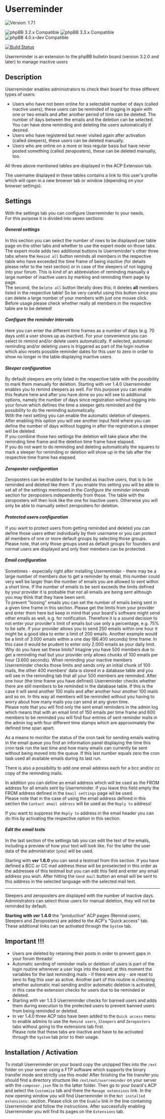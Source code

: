 # Userreminder

![Version: 1.7.1](https://img.shields.io/badge/Version-1.7.1-green)  
  
![phpBB 3.2.x Compatible](https://img.shields.io/badge/phpBB-3.2.x%20Compatible-009BDF)
![phpBB 3.3.x Compatible](https://img.shields.io/badge/phpBB-3.3.x%20Compatible-009BDF)
![phpBB 4.0.x-dev Compatible](https://img.shields.io/badge/phpBB-4.0.x%20dev%20Compatible-009BDF)  

[![Build Status](https://github.com/Mike-on-Tour/userreminder/workflows/Tests/badge.svg)](https://github.com/Mike-on-Tour/userreminder/actions)

Userreminder is an extension to the phpBB bulletin board (version 3.2.0 and later) to manage inactive users

## Description
Userreminder enables administrators to check their board for three different types of users:

-	Users who have not been online for a selectable number of days (called inactive users); these users can be reminded of logging in again with one or
	two emails and after another period of time can be deleted. The number of days between the emails and the deletion can be selected. You can have done
	reminding and deleting the users automatically if desired.
-	Users who have registered but never visited again after activation (called sleepers), these users can be deleted manually.
-	Users who are online on a more or less regular basis but have never posted something (called zeroposters), these can be deleted manually, too.

All three above mentioned tables are displayed in the ACP Extension tab.

The username displayed in these tables contains a link to this user's profile which will open in a new browser tab or window (depending on your browser
settings).

## Settings

With the settings tab you can configure Userreminder to your needs.  
For this purpose it is divided into seven sections:

#### *General settings*

In this section you can select the number of rows to be displayed per table page on the other tabs and whether to use the expert mode on those tabs.  
The expert mode adds two additional buttons to Userreminder's other three tabs where the `Remind all` button reminds all members in the respective table
who have exceeded the time frame of being inactive (for details please refer to the next section) or in case of the sleepers of not logging into your forum.
This is kind of an abbreviation of reminding manually a large number of inactive users by marking and reminding them page by page.  
The second, the `Delete all` button literally does this; it deletes **all** members listed in the respective table! So be very careful using this button
since you can delete a large number of your members with just one mouse click. Before usage please check whether really all members in the respective
table are to be deleted!

#### *Configure the reminder intervals*

Here you can enter the different time frames as a
number of days (e.g. 70 days until a user shows up as inactive). For your convenience you can select to remind and/or delete users automatically.
If selected, automatic reminding and/or deleting users is triggered as part of the login routine which also resets possible reminder dates for this user
to zero in order to show no longer in the table displaying inactive users.  

#### *Sleeper configuration*

By default sleepers are only listed in the respective table with the possibility to mark them manually for deletion. Starting with ver 1.4.0 Userreminder
enables you to remind sleepers as well. For this purpose you can enable this feature here and after you have done so you will see to additional options,
namely the number of days since registration without logging into your forum which defines the time a sleeper gets reminded and the possibility to do the
reminding automatically.  
With the next setting you can enable the automatic deletion of sleepers. After enabling this option you will see another input field where you can define
the number of days without logging in after the registration a sleeper will be deleted.  
If you combine those two settings the deletion will take place after the reminding time frame and the deletion time frame have elapsed.  
If you do not want to do reminding and deleting automatically the squares to mark a sleeper for reminding or deletion will show up in the tab after the
respective time frame has elapsed.

#### *Zeroposter configuration*

Zeroposters can be enabled to be handled as inactive users, that is to be reminded and deleted like them. If you enable this setting you will be able to set all of the
settings mentioned in the *Configure the reminder intervals* section for zeroposters independently from those. The table with the zeroposters will then look like the one
for inactive users. Otherwise you will only be able to manually select zeroposters for deletion.

#### *Protected users configuration*

If you want to protect users from getting reminded and deleted you can define those users either individually by their username or you can protect all
members of one or more default groups by selecting those groups. Please note, that only those groups used as default groups for founders and normal users
are displayed and only their members can be protected.  

#### *Email configuration*

Sometimes - especially right after installing Userreminder - there may be a large number of members due to get a reminder by email, this number could very
well be larger than the number of emails you are allowed to sent within a short time. If the number of emails to be sent exceeds the limits defined by
your provider it is probable that not all emails are being sent although you may think that they have been sent.  
To prevent "loosing" emails you can set the number of emails being sent in a given time frame in this section. Please get the limits from your provider
and enter them here but keep in mind that your board's software might send other emails as well, e.g. for notification. Therefore it is a sound decision
to not enter your provider's limit of emails but use only a percentage, e.g. 75% to be safe. If your provider allows you to send 250 emails within one
hour it might be a good idea to enter a limit of 200 emails. Another example would be a limit of 3.000 emails within a one day (86.400 seconds) time frame.
In this case it would be prudent to enter only 2.000 emails as your daily limit.  
Why do you have set these limits? Imagine you have 500 members due to get a reminding mail but your provider only allows chunks of 100 emails per hour (3.600
seconds). When reminding your inactive members Userreminder checks those limits and sends only an initial chunk of 100 mails, the other 400 members' data is
stored in a database table and you will see in the reminding tab that all your 500 members are reminded. After one hour (the time frame you have defined)
Userreminder checks whether there are still members to be reminded in the database table. If this is the case it will send another 100 mails and after another
hour another 100 mails and so on. In this way all members will be reminded without you having to worry about how many mails you can send at any given time.  
Please note that you will find only the sent email reminders in the admin log which means that with an email limit of 150 emails per time frame and 600
members to be reminded you will find four entries of sent reminder mails in the admin log with four different time stamps which are approximately the defined 
time span apart.
  
As a means to monitor the status of the cron task for sending emails waiting in the email queue you find an information panel displaying the time this cron
task run the last time and how many emails can currently be sent without being moved into the queue. If this last number equals zero the cron task used all
available emails during its last run.
  
There is also a possibility to add one email address each for a bcc and/or cc copy of the reminding mails.
  
In addition you can define an email address which will be used as the FROM address for all emails sent by Userreminder. If you leave this field empty the
FROM address defined in the `Email settings` page wil be used.  
Please note that in the case of using the email address defined in this section the `Contact email address` will be used as the `Reply to` address!
  
If you want to suppress the `Reply to` address in the email header you can do this by activating the respective option in this section.

#### *Edit the email texts*

In the last section of the settings tab you can edit the text of the emails, including a preview of how your text will look like. For the latter the user
data of the administrator (you) will be used.
  
Starting with **ver 1.6.0** you can send a testmail from this section. If you have defined a BCC or CC mail address these will be preselected in this order as the
addressee of this testmail but you can edit this field and enter any email address you wish. After hitting the `Send mail` button an email will be sent to
this address in the selected language with the selected mail text.

---------
  
Sleepers and zeroposters are displayed with the number of inactive days. Administrators can select those users for manual deletion, they will not be
reminded by default.  


**Starting with ver 1.4.0** the "productive" ACP pages (Remind users, Sleepers and Zeroposters) are added to the ACP's "Quick access" tab.
These additional links can be activated through the `System` tab.

## Important !!!
-	Users are deleted by retaining their posts in order to prevent gaps in your forum threads!  
-	Automatic sending of reminder mails or deletion of users is part of the login routine whenever a user logs into the board; at this moment the variables for
	the last reminding mails - if there were any - are reset to zero to flag this user as active. Another part of this routine is checking whether automatic
	mail sending and/or automatic deletion is activated, in this case the extension checks for users due to be reminded or deleted.
-	Starting with ver 1.3.3 Userreminder checks for banned users and adds them during execution to the protected users to prevent banned users from being
	reminded or deleted.
-	In ver 1.4.0 three ACP tabs have been added to the `Quick access` menu to enable admins to use the `Remind users`, `Sleepers` and `Zeroposters` tabs
	without going to the extensions tab first.  
	Please note that these tabs are inactive and have to be activated through the `System` tab prior to their usage.

## Installation / Activation
To install Userreminder on your board copy the unzipped files into the `/ext` folder on your server using a FTP software which supports the binary transfer
mode and strictly use this mode! After finishing the file transfer you should find a directory structure like `/ext/mot/userreminder` on your server with
the `composer.json` file in the latter folder.
Then go to your board's ACP and select the `Customise` tab and there the `Manage extensions` link. In the now opening window you will find Userreminder in the
`Not installed extensions:` section. Please click on the `Enable` link in the line containing Userreminder and follow the instructions.
After successfully enabling Userreminder you will find its pages on the `Extensions` tab.
